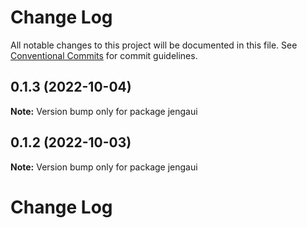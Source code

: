 # Change Log

All notable changes to this project will be documented in this file.
See [Conventional Commits](https://conventionalcommits.org) for commit guidelines.

## 0.1.3 (2022-10-04)

**Note:** Version bump only for package jengaui

## 0.1.2 (2022-10-03)

**Note:** Version bump only for package jengaui

# Change Log
